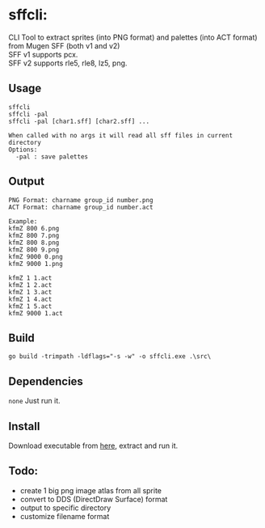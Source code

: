 # sffcli:  
CLI Tool to extract sprites (into PNG format) and palettes (into ACT format) from Mugen SFF (both v1 and v2)  
SFF v1 supports pcx.  
SFF v2 supports rle5, rle8, lz5, png.  

## Usage
```
sffcli
sffcli -pal
sffcli -pal [char1.sff] [char2.sff] ...

When called with no args it will read all sff files in current directory
Options:
  -pal : save palettes 
```

## Output
```
PNG Format: charname group_id number.png
ACT Format: charname group_id number.act

Example:
kfmZ 800 6.png
kfmZ 800 7.png
kfmZ 800 8.png
kfmZ 800 9.png
kfmZ 9000 0.png
kfmZ 9000 1.png

kfmZ 1 1.act
kfmZ 1 2.act
kfmZ 1 3.act
kfmZ 1 4.act
kfmZ 1 5.act
kfmZ 9000 1.act
```

## Build
`go build -trimpath -ldflags="-s -w" -o sffcli.exe .\src\`

## Dependencies
`none`
Just run it.  

## Install
Download executable from [here](https://github.com/leonkasovan/go-sffcli/releases/download/1.0/sffcli.zip), extract and run it.  

## Todo:
- create 1 big png image atlas from all sprite
- convert to DDS (DirectDraw Surface) format
- output to specific directory
- customize filename format